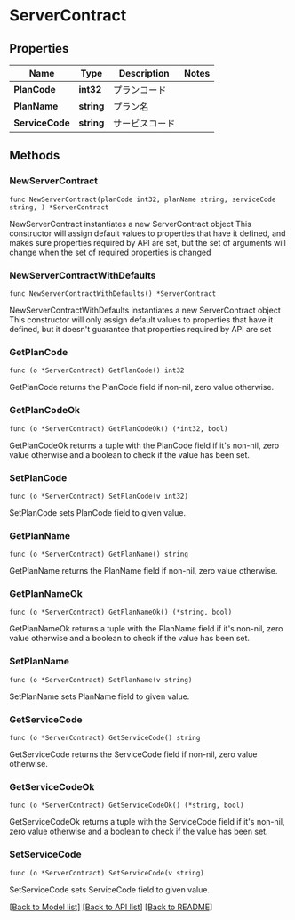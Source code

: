 # ServerContract

## Properties

Name | Type | Description | Notes
------------ | ------------- | ------------- | -------------
**PlanCode** | **int32** | プランコード | 
**PlanName** | **string** | プラン名 | 
**ServiceCode** | **string** | サービスコード | 

## Methods

### NewServerContract

`func NewServerContract(planCode int32, planName string, serviceCode string, ) *ServerContract`

NewServerContract instantiates a new ServerContract object
This constructor will assign default values to properties that have it defined,
and makes sure properties required by API are set, but the set of arguments
will change when the set of required properties is changed

### NewServerContractWithDefaults

`func NewServerContractWithDefaults() *ServerContract`

NewServerContractWithDefaults instantiates a new ServerContract object
This constructor will only assign default values to properties that have it defined,
but it doesn't guarantee that properties required by API are set

### GetPlanCode

`func (o *ServerContract) GetPlanCode() int32`

GetPlanCode returns the PlanCode field if non-nil, zero value otherwise.

### GetPlanCodeOk

`func (o *ServerContract) GetPlanCodeOk() (*int32, bool)`

GetPlanCodeOk returns a tuple with the PlanCode field if it's non-nil, zero value otherwise
and a boolean to check if the value has been set.

### SetPlanCode

`func (o *ServerContract) SetPlanCode(v int32)`

SetPlanCode sets PlanCode field to given value.


### GetPlanName

`func (o *ServerContract) GetPlanName() string`

GetPlanName returns the PlanName field if non-nil, zero value otherwise.

### GetPlanNameOk

`func (o *ServerContract) GetPlanNameOk() (*string, bool)`

GetPlanNameOk returns a tuple with the PlanName field if it's non-nil, zero value otherwise
and a boolean to check if the value has been set.

### SetPlanName

`func (o *ServerContract) SetPlanName(v string)`

SetPlanName sets PlanName field to given value.


### GetServiceCode

`func (o *ServerContract) GetServiceCode() string`

GetServiceCode returns the ServiceCode field if non-nil, zero value otherwise.

### GetServiceCodeOk

`func (o *ServerContract) GetServiceCodeOk() (*string, bool)`

GetServiceCodeOk returns a tuple with the ServiceCode field if it's non-nil, zero value otherwise
and a boolean to check if the value has been set.

### SetServiceCode

`func (o *ServerContract) SetServiceCode(v string)`

SetServiceCode sets ServiceCode field to given value.



[[Back to Model list]](../README.md#documentation-for-models) [[Back to API list]](../README.md#documentation-for-api-endpoints) [[Back to README]](../README.md)


